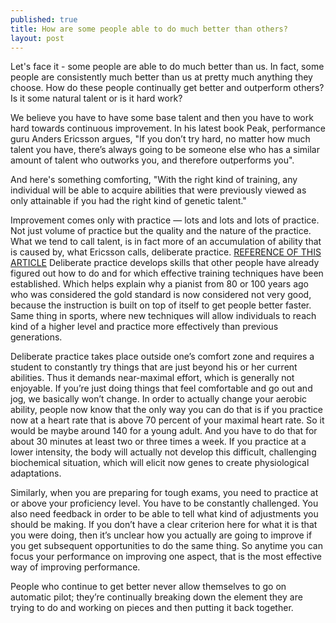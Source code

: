 ```yaml
---
published: true
title: How are some people able to do much better than others?
layout: post
---
```

Let's face it - some people are able to do much better than us. In fact, some people are consistently much better than us at pretty much anything they choose. How do these people continually get better and outperform others? Is it some natural talent or is it hard work?

We believe you have to have some base talent and then you have to work hard towards continuous improvement. In his latest book Peak, performance guru Anders Ericsson argues, "If you don’t try hard, no matter how much talent you have, there’s always going to be someone else who has a similar amount of talent who outworks you, and therefore outperforms you".

And here's something comforting, "With the right kind of training, any individual will be able to acquire abilities that were previously viewed as only attainable if you had the right kind of genetic talent."

Improvement comes only with practice — lots and lots and lots of practice. Not just volume of practice but the quality and the nature of the practice. What we tend to call talent, is in fact more of an accumulation of ability that is caused by, what Ericsson calls, deliberate practice.
<a href="https://prepsmarter.com/blog/how-are-some-people-able-to-do-much-better-than-other-individuals-2/">REFERENCE OF THIS ARTICLE</a>
Deliberate practice develops skills that other people have already figured out how to do and for which effective training techniques have been established. Which helps explain why a pianist from 80 or 100 years ago who was considered the gold standard is now considered not very good, because the instruction is built on top of itself to get people better faster. Same thing in sports, where new techniques will allow individuals to reach kind of a higher level and practice more effectively than previous generations.

Deliberate practice takes place outside one’s comfort zone and requires a student to constantly try things that are just beyond his or her current abilities. Thus it demands near-maximal effort, which is generally not enjoyable. If you’re just doing things that feel comfortable and go out and jog, we basically won’t change. In order to actually change your aerobic ability, people now know that the only way you can do that is if you practice now at a heart rate that is above 70 percent of your maximal heart rate. So it would be maybe around 140 for a young adult. And you have to do that for about 30 minutes at least two or three times a week. If you practice at a lower intensity, the body will actually not develop this difficult, challenging biochemical situation, which will elicit now genes to create physiological adaptations.

Similarly, when you are preparing for tough exams, you need to practice at or above your proficiency level. You have to be constantly challenged. You also need feedback in order to be able to tell what kind of adjustments you should be making. If you don’t have a clear criterion here for what it is that you were doing, then it’s unclear how you actually are going to improve if you get subsequent opportunities to do the same thing. So anytime you can focus your performance on improving one aspect, that is the most effective way of improving performance.

People who continue to get better never allow themselves to go on automatic pilot; they’re continually breaking down the element they are trying to do and working on pieces and then putting it back together.
